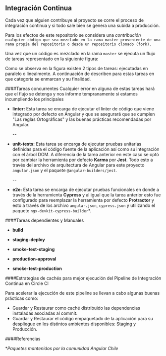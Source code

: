 ## Integración Continua

Cada vez que alguien contribuye al proyecto se corre el proceso de integración continua y si todo sale bien se genera una subida a producción.

Para los efectos de este repositorio se considera una *contribución* `cualquier código que sea mezclado en la rama master proveniente de una rama propia del repositorio o desde un repositorio clonado (fork).`

Una vez que un código es mezclado en la rama `master` se ejecuta un flujo de tareas representado en la siguiente figura:

<!-- TODO: figura basada en https://circleci.com/workflow-run/25bc5615-9ade-4ffb-916d-7c8ba5cec4fa -->

Como se observa en la figura existen 2 tipos de tareas: ejecutadas en paralelo o linealmente. A continuación de describen para estas tareas en que categoría se enmarcan y su finalidad.

####Tareas concurrentes
Cualquier error en alguna de estas tareas hará que el flujo se detenga y nos informe tempranamente si estamos incumpliendo los principales 

<!-- TODO: deberían incluirse otros 2 pilares fundamentales: Seguridad de las dependencias y A11y (que puede ser parte de la tarea e2e o por separado) -->

- **linter:** Esta tarea se encarga de ejecutar el linter de código que viene integrado por defecto en Angular y que se asegurará que se cumplen "Las reglas Ortográficas" y las buenas prácticas recomendadas por Angular.
    
    --
    <!-- TODO: en unit tests comentar también que existe la generación de un reporte de cobertura a través del servicio codecov el cual podemos ver en detalle en la interfaz de Circle CI -->
- **unit-tests:** Esta tarea se encarga de ejecutar pruebas unitarias definidas para el código fuente de la aplicación así como su integración con el árbol DOM. A diferencia de la tarea anterior en este caso se optó por cambiar la herramienta por defecto **Karma** por **Jest**. Todo esto a través del archivo de arquitectura de Angular para este proyecto `angular.json`
y el paquete `@angular-builders/jest`.

    --

- **e2e:** Esta tarea se encarga de ejecutar pruebas funcionales en donde a través de la herramienta **Cypress** y al igual que la tarea anterior esto fue configurado para reemplazar la herramienta por defecto **Protractor** y esto a través de los archivo `angular.json`, `cypress.json` y utilizando el paquete `ngx-devkit-cypress-builder`*.


####Tareas dependientes y Manuales

-  **build**
 
-  **staging-deploy** 

-  **smoke-test-staging**

-  **production-approval**

-  **smoke-test-production**

####Estrategias de cachés para mejor ejecución del Pipeline de Integración Continua en Circle CI

Para acelerar la ejecución de este pipeline se llevan a cabo algunas buenas prácticas como:
- Guardar y Restaurar como caché distribuido las dependencias instaladas asociadas al commit.
- Guardar y Restaurar el código empaquetado de la aplicación para su despliegue en los distintos ambientes disponibles: Staging y Producción.

####Referencias

\**Paquetes mantenidos por la comunidad Angular Chile*